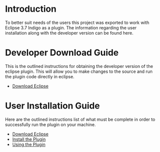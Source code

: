 # Introduction #

To better suit needs of the users this project was exported to work with Eclipse 3.7 Indigo as a plugin.  The information regarding the user installation along with the developer version can be found here.

# Developer Download Guide #

This is the outlined instructions for obtaining the developer version of the eclipse plugin.  This will allow you to make changes to the source and run the plugin code directly in eclipse.

  * [Download Eclipse](EclipseDownloadInstructions.md)

# User Installation Guide #

Here are the outlined instructions list of what must be complete in order to successfully run the plugin on your machine.
  * [Download Eclipse](EclipseDownloadInstructions.md)
  * [Install the Plugin](jmanual_PluginSetup.md)
  * [Using the Plugin](PluginUserManual.md)